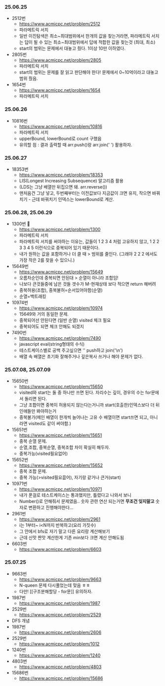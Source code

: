 ### 25.06.25
- 2512번
	- https://www.acmicpc.net/problem/2512
	- 파라메트릭 서치
	- 일반 이진탐색은 최소~최대범위에서 한개의 값을 찾는거라면, 파라메트릭 서치는 답이 될 수 있는 최소~최대범위에서 답에 적합한 값을 찾는것 (최대, 최소)
	- start의 범위는 문제에서 대놓고 줬다. 1이상 10만 이하였다.
- 2805번
	-  https://www.acmicpc.net/problem/2805
	- 파라메트릭 서치
	- start의 범위는 문제를 잘 읽고 판단해야 한다! 문제에서 0~10억이라고 대놓고 범위 줬음.
- 1654번
	- https://www.acmicpc.net/problem/1654
	- 파라메트릭 서치
### 25.06.26
- 10816번
	- https://www.acmicpc.net/problem/10816
	- 파라메트릭 서치
	- upperBound, lowerBound로 count 구했음
	- 유의할 점 :  결과 출력할 때 arr.push()랑 arr.join(' ') 활용하자.
### 25.06.27
- 18353번
	- https://www.acmicpc.net/problem/18353
	- LIS(Longest Increasing Subsequence) 알고리즘 활용
	- (LDS는 그냥 배열만 뒤집으면 돼. arr.reverse())
	- 맨처음건 그냥 넣고, 두번째부터는 이전값보다 지금값이 크면 유지, 작으면 바꿔치기 - 근데 바꿔치기 인덱스는 lowerBound로 계산.
### 25.06.28, 25.06.29
- 1300번 🚨
	- https://www.acmicpc.net/problem/1300
	- 파라메트릭 서치
	- 파라메트릭 서치를 써야하는 이유는, 값들이 1 2 3 4 처럼 고유하지 않고, 1 2 2 3 3 4 5 이런식으로 중복되어 있기 때문이다.
	- 내가 원하는 값을 포함하거나 더 클 때 > 범위를 줄인다. (그래야 2 2 2 에서도 가장 작은 2를 찾을 수 있으니.)
- 15649번
	- https://www.acmicpc.net/problem/15649
	- 오름차순인데 중복되면 안된대 > 순열이 아니라 조합임!
	- 나보다 큰것들중에 남은 것들 갯수가 M-현재상태 보다 적으면 return 해버려
	- 중복허용(조합), 중복불허=순서있어야함(순열)
	- 순열=백트래킹
- 10974번
	- https://www.acmicpc.net/problem/10974
	- 15649와 거의 동일한 문제.
	- 중복되어선 안된다면 (일반 순열) visited 체크 필요
	- 중복되어도 되면 체크 안해도 되겠지
- 7490번
	- https://www.acmicpc.net/problem/7490
	- javascript eval(string형태의 수식)
	- 테스트케이스별로 공백 주고싶으면 '' push하고 join('\n')
	- 배열 속 배열은 초기화 잘해주거나 깊은복사 쓰거나 해야 문제가 없다.
### 25.07.08, 25.07.09
- 15650번
	- https://www.acmicpc.net/problem/15650
	- visited와 start는 둘 중 하나만 쓰면 된다. 자리수는 깊이, 경우의 수는 for문에서 돌리면 된다.
	- 그냥 조합이면 중복이 허용되지 않는다는거니까 start(호출한)인덱스보다 더 뒤인애들만 봐야하는거
	- 중복불가(메인 배열이 한개씩 늘어나는 고유 수 배열이면  start쓰면 되고, 아니라면 visited도 같이 써야함.)
- 15651번
	- https://www.acmicpc.net/problem/15651
	- 중복 순열 문제.
	- 순열,조합, 중복순열, 중복조합 차이 확실히 해두자.
	- 중복가능(visited필요없어)
- 15652번
	- https://www.acmicpc.net/problem/15652
	- 중복 조합 문제.
	- 중복 가능(>visited필요읎어), 자기랑 같거나 큰거(start)
- 10971번
	- https://www.acmicpc.net/problem/10971
	- 내가 푼걸로 테스트케이스는 통과했지만, 틀렸다고 나와서 보니
	- Number()로 안해줘서 문제였음.. 숫자 관련 연산 되는거면 **무조건 잊지말고** 숫자로 변환하고 진행해야한다...
- 2961번
	- https://www.acmicpc.net/problem/2961
	-  i는 1부터~ i<N까지 반복하고(요리 가짓수)
	- 그 안에서 bfs로 자기 말고 다른 요리랑 계산해보기
	- 근데 신맛 짠맛 계산한게 기존 min보다 크면 계산 안해도됨
- 6603번
	- https://www.acmicpc.net/problem/6603
### 25.07.25
- 9663번
	- https://www.acmicpc.net/problem/9663
	- N-queen 문제 다시풀었는데 맞음 ㅎㅎ
	- 다만! [[구조분해할당 - for문]] 유의하자.
- 1987번
	- https://www.acmicpc.net/problem/1987
- 2529번
	- https://www.acmicpc.net/problem/2529
- DFS 개념
- 1987번
	- https://www.acmicpc.net/problem/2606
- 2529번
	- https://www.acmicpc.net/problem/1012
- 1240번
	- https://www.acmicpc.net/problem/1240
- 4803번
	- https://www.acmicpc.net/problem/4803
- 15686번
	- https://www.acmicpc.net/problem/15686